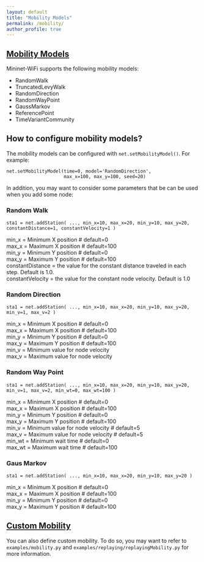 ```yaml
---
layout: default
title: "Mobility Models"
permalink: /mobility/
author_profile: true
---
```



<a id="mobility-models"></a>
## [Mobility Models](#mobility-models)

Mininet-WiFi supports the following mobility models: 
- RandomWalk
- TruncatedLevyWalk
- RandomDirection
- RandomWayPoint
- GaussMarkov
- ReferencePoint 
- TimeVariantCommunity

## How to configure mobility models?
The mobility models can be configured with `net.setMobilityModel()`. For example: 

```
net.setMobilityModel(time=0, model='RandomDirection',
                     max_x=100, max_y=100, seed=20)
```


In addition, you may want to consider some parameters that be can be used when you add some node:

### Random Walk
```
sta1 = net.addStation( ..., min_x=10, max_x=20, min_y=10, max_y=20, constantDistance=1, constantVelocity=1 )
```
min_x = Minimum X position # default=0  
max_x = Maximum X position # default=100  
min_y = Minimum Y position # default=0  
max_y = Maximum Y position # default=100  
constantDistance = the value for the constant distance traveled in each step. Default is 1.0.  
constantVelocity = the value for the constant node velocity. Default is 1.0  


### Random Direction

```
sta1 = net.addStation( ..., min_x=10, max_x=20, min_y=10, max_y=20, min_v=1, max_v=2 )
```

min_x = Minimum X position # default=0  
max_x = Maximum X position # default=100  
min_y = Minimum Y position # default=0  
max_y = Maximum Y position # default=100  
min_v = Minimum value for node velocity  
max_v = Maximum value for node velocity  


### Random Way Point
```
sta1 = net.addStation( ..., min_x=10, max_x=20, min_y=10, max_y=20, min_v=1, max_v=2, min_wt=0, max_wt=100 )
```
min_x = Minimum X position # default=0  
max_x = Maximum X position # default=100  
min_y = Minimum Y position # default=0  
max_y = Maximum Y position # default=100  
min_v = Minimum value for node velocity # default=5  
max_v = Maximum value for node velocity # default=5  
min_wt = Minimum wait time # default=0  
max_wt = Maximum wait time # default=100  

### Gaus Markov

```
sta1 = net.addStation( ..., min_x=10, max_x=20, min_y=10, max_y=20 )
```

min_x = Minimum X position # default=0  
max_x = Maximum X position # default=100  
min_y = Minimum Y position # default=0  
max_y = Maximum Y position # default=100  


<a id="custom-mobility"></a>
## [Custom Mobility](#custom-mobility)

You can also define custom mobility. To do so, you may want to refer to `examples/mobility.py` and `examples/replaying/replayingMobility.py` for more information.